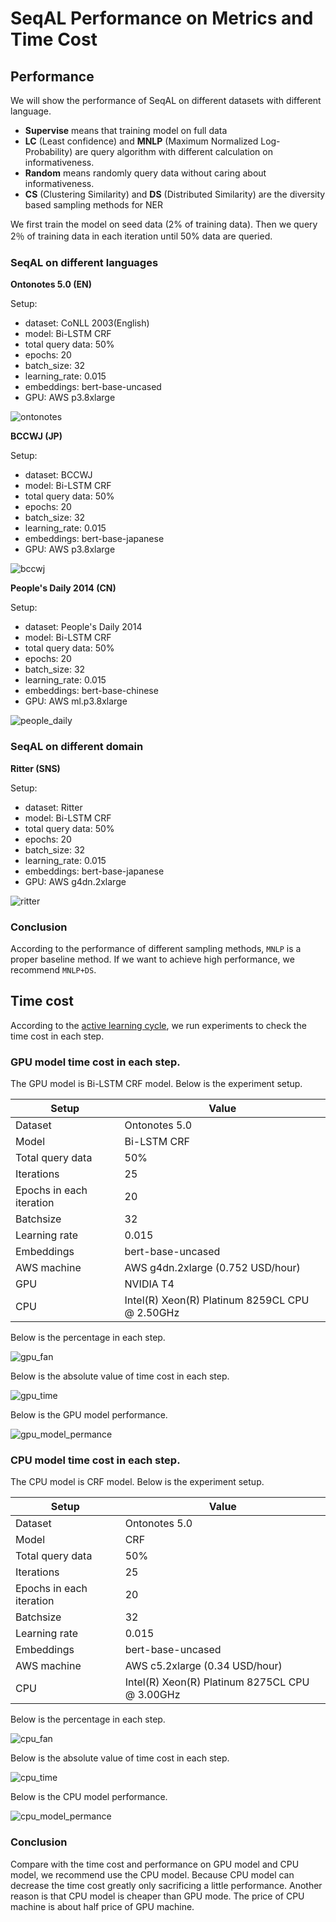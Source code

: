 # SeqAL Performance on Metrics and Time Cost

## Performance

We will show the performance of SeqAL on different datasets with different language.

- **Supervise** means that training model on full data
- **LC** (Least confidence) and **MNLP** (Maximum Normalized Log-Probability) are query algorithm with different calculation on informativeness. 
- **Random** means randomly query data without caring about informativeness.
- **CS** (Clustering Similarity) and **DS** (Distributed Similarity) are the diversity based sampling methods for NER

We first train the model on seed data (2% of training data). Then we query 2％ of training data in each iteration until 50% data are queried.

### SeqAL on different languages

**Ontonotes 5.0 (EN)**

Setup:
- dataset: CoNLL 2003(English)
- model: Bi-LSTM CRF
- total query data: 50%
- epochs: 20
- batch_size: 32
- learning_rate: 0.015
- embeddings: bert-base-uncased
- GPU: AWS p3.8xlarge


![ontonotes](images/f1_ontonotes.png)


**BCCWJ (JP)**

Setup:
- dataset: BCCWJ
- model: Bi-LSTM CRF
- total query data: 50%
- epochs: 20
- batch_size: 32
- learning_rate: 0.015
- embeddings: bert-base-japanese 
- GPU: AWS p3.8xlarge

![bccwj](images/f1_bccwj.jpg)


**People's Daily 2014 (CN)**

Setup:
- dataset: People's Daily 2014
- model: Bi-LSTM CRF
- total query data: 50%
- epochs: 20
- batch_size: 32
- learning_rate: 0.015
- embeddings: bert-base-chinese 
- GPU: AWS ml.p3.8xlarge

![people_daily](images/f1_people_daily.jpg)


### SeqAL on different domain


**Ritter (SNS)**

Setup:
- dataset: Ritter
- model: Bi-LSTM CRF
- total query data: 50%
- epochs: 20
- batch_size: 32
- learning_rate: 0.015
- embeddings: bert-base-japanese 
- GPU: AWS g4dn.2xlarge

![ritter](images/f1_ritter.jpg)


### Conclusion

According to the performance of different sampling methods, `MNLP` is a proper baseline method. If we want to achieve high performance, we recommend `MNLP+DS`.

## Time cost

According to the [active learning cycle](./images/al_cycle.png), we run experiments to check the time cost in each step.

### GPU model time cost in each step.

The GPU model is Bi-LSTM CRF model. Below is the experiment setup.

| Setup                    | Value                                          |
| ------------------------ | ---------------------------------------------- |
| Dataset                  | Ontonotes 5.0                                  |
| Model                    | Bi-LSTM CRF                                    |
| Total query data         | 50%                                            |
| Iterations               | 25                                             |
| Epochs in each iteration | 20                                             |
| Batchsize                | 32                                             |
| Learning rate            | 0.015                                          |
| Embeddings               | bert-base-uncased                              |
| AWS machine                      |      AWS g4dn.2xlarge (0.752 USD/hour)                                 |
| GPU                      | NVIDIA T4                                      |
| CPU                      | Intel(R) Xeon(R) Platinum 8259CL CPU @ 2.50GHz |

Below is the percentage in each step.

![gpu_fan](./images/gpu_fan.png)

Below is the absolute value of time cost in each step.

![gpu_time](./images/gpu_time.png)

Below is the GPU model performance.

![gpu_model_permance](./images/gpu_model_permance.png)


### CPU model time cost in each step.

The CPU model is CRF model. Below is the experiment setup.

| Setup                    | Value                                          |
| ------------------------ | ---------------------------------------------- |
| Dataset                  | Ontonotes 5.0                                  |
| Model                    | CRF                                    |
| Total query data         | 50%                                            |
| Iterations               | 25                                             |
| Epochs in each iteration | 20                                             |
| Batchsize                | 32                                             |
| Learning rate            | 0.015                                          |
| Embeddings               | bert-base-uncased                              |
| AWS machine                      |      AWS c5.2xlarge (0.34 USD/hour)                                 |
| CPU                      | Intel(R) Xeon(R) Platinum 8275CL CPU @ 3.00GHz |

Below is the percentage in each step.

![cpu_fan](./images/cpu_fan.png)

Below is the absolute value of time cost in each step.

![cpu_time](./images/cpu_time.png)

Below is the CPU model performance.

![cpu_model_permance](./images/cpu_model_permance.png)


### Conclusion

Compare with the time cost and performance on GPU model and CPU model, we recommend use the CPU model. Because CPU model can decrease the time cost greatly only sacrificing a little performance. Another reason is that CPU model is cheaper than GPU mode. The price of CPU machine is about half price of GPU machine.
